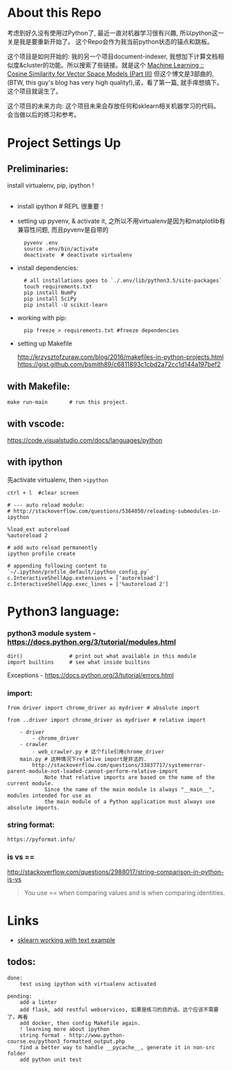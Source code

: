 # About this Repo
考虑到好久没有使用过Python了, 最近一直对机器学习很有兴趣, 所以python这一关是我是要重新开始了。
这个Repo会作为我当前python状态的锚点和跳板。

这个项目是如何开始的:
我的另一个项目document-indexer, 我想加下计算文档相似度&cluster的功能。所以搜索了些链接。就是这个
[Machine Learning :: Cosine Similarity for Vector Space Models (Part III)](http://blog.christianperone.com/2013/09/machine-learning-cosine-similarity-for-vector-space-models-part-iii/) 
但这个博文是3部曲的,(BTW, this guy's blog has very high quality!),诺，看了第一篇,
就手痒想搞下。这个项目就诞生了。

这个项目的未来方向:
这个项目未来会存放任何和sklearn相关机器学习的代码。会当做以后的练习和参考。



# Project Settings Up

## Preliminaries:
install virtualenv, pip, ipython !


## 
* install ipython # REPL 很重要！
* setting up pyvenv, & activate it, 之所以不用virtualenv是因为和matplotlib有兼容性问题, 而且pyvenv是自带的

        pyvenv .env
        source .env/bin/activate  
        deactivate  # deactivate virtualenv
    
* install dependencies:

        # all installations goes to `./.env/lib/python3.5/site-packages`
        touch requirements.txt
        pip install NumPy
        pip install SciPy
        pip install -U scikit-learn

* working with pip:

        pip freeze > requirements.txt #freeze dependencies



* setting up Makefile
    
    http://krzysztofzuraw.com/blog/2016/makefiles-in-python-projects.html
    https://gist.github.com/bsmith89/c6811893c1cbd2a72cc1d144a197bef2


## with Makefile:

    make run-main       # run this project.


## with vscode:
https://code.visualstudio.com/docs/languages/python

## with ipython
先activate virtualenv, then `>ipython`

    ctrl + l  #clear screen
    
    # --- auto reload module:
    # http://stackoverflow.com/questions/5364050/reloading-submodules-in-ipython

    %load_ext autoreload
    %autoreload 2

    # add auto reload permanently
    ipython profile create

    # appending following content to `~/.ipython/profile_default/ipython_config.py`
    c.InteractiveShellApp.extensions = ['autoreload']     
    c.InteractiveShellApp.exec_lines = ['%autoreload 2']

    


# Python3 language:
### python3 module system - https://docs.python.org/3/tutorial/modules.html

    dir()               # print out what available in this module
    import builtins     # see what inside builtins
    

Exceptions - https://docs.python.org/3/tutorial/errors.html


### import:

    from driver import chrome_driver as mydriver # absolute import

    from ..driver import chrome_driver as mydriver # relative import

        - driver
            - chrome_driver
        - crawler
            - web_crawler.py # 这个file引用chrome_driver
        main.py # 这种情况下relative import是非法的.
            http://stackoverflow.com/questions/33837717/systemerror-parent-module-not-loaded-cannot-perform-relative-import
                Note that relative imports are based on the name of the current module. 
                Since the name of the main module is always "__main__", modules intended for use as 
                the main module of a Python application must always use absolute imports.

### string format:
    https://pyformat.info/

### is vs ==
http://stackoverflow.com/questions/2988017/string-comparison-in-python-is-vs

> You use == when comparing values and is when comparing identities.


# Links

* [sklearn working with text example](http://scikit-learn.sourceforge.net/stable/auto_examples/index.html#working-with-text-documents)




## todos:

    done: 
        test using ipython with virtualenv activated

    pending:
        add a linter
        add flask, add restful webservices, 如果是练习的目的话，这个应该不需要了，再看
        add docker, then config Makefile again.
        ! learning more about ipython
        string format - http://www.python-course.eu/python3_formatted_output.php
        find a better way to handle __pycache__, generate it in non-src folder
        add python unit test

        





























